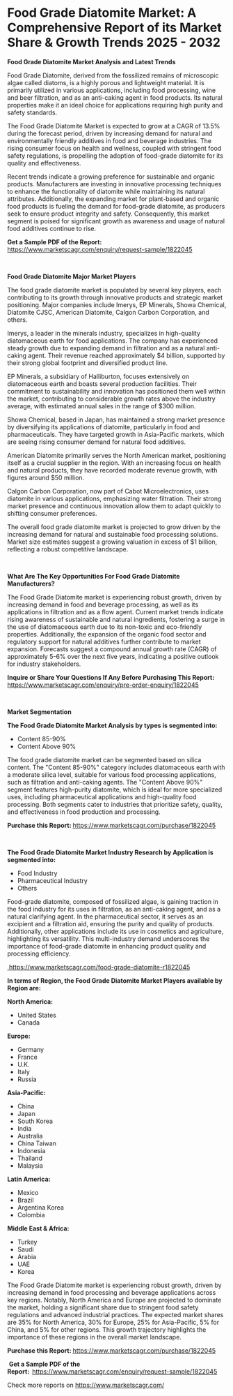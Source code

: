 <p><h1>Food Grade Diatomite Market: A Comprehensive Report of its Market Share & Growth Trends 2025 - 2032</h1></p><p><strong>Food Grade Diatomite Market Analysis and Latest Trends</strong></p>
<p><p>Food Grade Diatomite, derived from the fossilized remains of microscopic algae called diatoms, is a highly porous and lightweight material. It is primarily utilized in various applications, including food processing, wine and beer filtration, and as an anti-caking agent in food products. Its natural properties make it an ideal choice for applications requiring high purity and safety standards.</p><p>The Food Grade Diatomite Market is expected to grow at a CAGR of 13.5% during the forecast period, driven by increasing demand for natural and environmentally friendly additives in food and beverage industries. The rising consumer focus on health and wellness, coupled with stringent food safety regulations, is propelling the adoption of food-grade diatomite for its quality and effectiveness.</p><p>Recent trends indicate a growing preference for sustainable and organic products. Manufacturers are investing in innovative processing techniques to enhance the functionality of diatomite while maintaining its natural attributes. Additionally, the expanding market for plant-based and organic food products is fueling the demand for food-grade diatomite, as producers seek to ensure product integrity and safety. Consequently, this market segment is poised for significant growth as awareness and usage of natural food additives continue to rise.</p></p>
<p><strong>Get a Sample PDF of the Report:&nbsp;</strong> <a href="https://www.marketscagr.com/enquiry/request-sample/1822045?utm_campaign=2276&utm_medium=2&utm_source=Github&utm_content=ia&utm_term=03022025&utm_id=food-grade-diatomite">https://www.marketscagr.com/enquiry/request-sample/1822045</a></p>
<p>&nbsp;</p>
<p><strong>Food Grade Diatomite Major Market Players</strong></p>
<p><p>The food grade diatomite market is populated by several key players, each contributing to its growth through innovative products and strategic market positioning. Major companies include Imerys, EP Minerals, Showa Chemical, Diatomite CJSC, American Diatomite, Calgon Carbon Corporation, and others.</p><p>Imerys, a leader in the minerals industry, specializes in high-quality diatomaceous earth for food applications. The company has experienced steady growth due to expanding demand in filtration and as a natural anti-caking agent. Their revenue reached approximately $4 billion, supported by their strong global footprint and diversified product line.</p><p>EP Minerals, a subsidiary of Halliburton, focuses extensively on diatomaceous earth and boasts several production facilities. Their commitment to sustainability and innovation has positioned them well within the market, contributing to considerable growth rates above the industry average, with estimated annual sales in the range of $300 million.</p><p>Showa Chemical, based in Japan, has maintained a strong market presence by diversifying its applications of diatomite, particularly in food and pharmaceuticals. They have targeted growth in Asia-Pacific markets, which are seeing rising consumer demand for natural food additives.</p><p>American Diatomite primarily serves the North American market, positioning itself as a crucial supplier in the region. With an increasing focus on health and natural products, they have recorded moderate revenue growth, with figures around $50 million.</p><p>Calgon Carbon Corporation, now part of Cabot Microelectronics, uses diatomite in various applications, emphasizing water filtration. Their strong market presence and continuous innovation allow them to adapt quickly to shifting consumer preferences.</p><p>The overall food grade diatomite market is projected to grow driven by the increasing demand for natural and sustainable food processing solutions. Market size estimates suggest a growing valuation in excess of $1 billion, reflecting a robust competitive landscape.</p></p>
<p>&nbsp;</p>
<p><strong>What Are The Key Opportunities For Food Grade Diatomite Manufacturers?</strong></p>
<p><p>The Food Grade Diatomite market is experiencing robust growth, driven by increasing demand in food and beverage processing, as well as its applications in filtration and as a flow agent. Current market trends indicate rising awareness of sustainable and natural ingredients, fostering a surge in the use of diatomaceous earth due to its non-toxic and eco-friendly properties. Additionally, the expansion of the organic food sector and regulatory support for natural additives further contribute to market expansion. Forecasts suggest a compound annual growth rate (CAGR) of approximately 5-6% over the next five years, indicating a positive outlook for industry stakeholders.</p></p>
<p><strong>Inquire or Share Your Questions If Any Before Purchasing This Report:</strong> <a href="https://www.marketscagr.com/enquiry/pre-order-enquiry/1822045?utm_campaign=2276&utm_medium=2&utm_source=Github&utm_content=ia&utm_term=03022025&utm_id=food-grade-diatomite">https://www.marketscagr.com/enquiry/pre-order-enquiry/1822045</a></p>
<p>&nbsp;</p>
<p><strong>Market Segmentation</strong></p>
<p><strong>The Food Grade Diatomite Market Analysis by types is segmented into:</strong></p>
<p><ul><li>Content 85-90%</li><li>Content Above 90%</li></ul></p>
<p><p>The food grade diatomite market can be segmented based on silica content. The "Content 85-90%" category includes diatomaceous earth with a moderate silica level, suitable for various food processing applications, such as filtration and anti-caking agents. The "Content Above 90%" segment features high-purity diatomite, which is ideal for more specialized uses, including pharmaceutical applications and high-quality food processing. Both segments cater to industries that prioritize safety, quality, and effectiveness in food production and processing.</p></p>
<p><strong>Purchase this Report:&nbsp;</strong><a href="https://www.marketscagr.com/purchase/1822045?utm_campaign=2276&utm_medium=2&utm_source=Github&utm_content=ia&utm_term=03022025&utm_id=food-grade-diatomite">https://www.marketscagr.com/purchase/1822045</a></p>
<p>&nbsp;</p>
<p><strong>The Food Grade Diatomite Market Industry Research by Application is segmented into:</strong></p>
<p><ul><li>Food Industry</li><li>Pharmaceutical Industry</li><li>Others</li></ul></p>
<p><p>Food-grade diatomite, composed of fossilized algae, is gaining traction in the food industry for its uses in filtration, as an anti-caking agent, and as a natural clarifying agent. In the pharmaceutical sector, it serves as an excipient and a filtration aid, ensuring the purity and quality of products. Additionally, other applications include its use in cosmetics and agriculture, highlighting its versatility. This multi-industry demand underscores the importance of food-grade diatomite in enhancing product quality and processing efficiency.</p></p>
<p><a href="https://www.marketscagr.com/food-grade-diatomite-r1822045?utm_campaign=2276&utm_medium=2&utm_source=Github&utm_content=ia&utm_term=03022025&utm_id=food-grade-diatomite">&nbsp;https://www.marketscagr.com/food-grade-diatomite-r1822045</a></p>
<p><strong>In terms of Region, the Food Grade Diatomite Market Players available by Region are:</strong></p>
<p>
    <p> <strong> North America: </strong>
        <ul>
            <li>United States</li>
            <li>Canada</li>
        </ul>
        </p> 
    <p> <strong> Europe: </strong>
        <ul>
            <li>Germany</li>
            <li>France</li>
            <li>U.K.</li>
            <li>Italy</li>
            <li>Russia</li>
        </ul>
        </p> 
    <p> <strong> Asia-Pacific: </strong>
        <ul>
            <li>China</li>
            <li>Japan</li>
            <li>South Korea</li>
            <li>India</li>
            <li>Australia</li>
            <li>China Taiwan</li>
            <li>Indonesia</li>
            <li>Thailand</li>
            <li>Malaysia</li>
        </ul>
        </p> 
    <p> <strong> Latin America: </strong>
        <ul>
            <li>Mexico</li>
            <li>Brazil</li>
            <li>Argentina Korea</li>
            <li>Colombia</li>
        </ul>
        </p> 
    <p> <strong> Middle East & Africa: </strong>
        <ul>
            <li>Turkey</li>
            <li>Saudi</li>
            <li>Arabia</li>
            <li>UAE</li>
            <li>Korea</li>
        </ul>
    </p>
    </p>
<p><p>The Food Grade Diatomite market is experiencing robust growth, driven by increasing demand in food processing and beverage applications across key regions. Notably, North America and Europe are projected to dominate the market, holding a significant share due to stringent food safety regulations and advanced industrial practices. The expected market shares are 35% for North America, 30% for Europe, 25% for Asia-Pacific, 5% for China, and 5% for other regions. This growth trajectory highlights the importance of these regions in the overall market landscape.</p></p>
<p><strong>Purchase this Report: </strong><a href="https://www.marketscagr.com/purchase/1822045?utm_campaign=2276&utm_medium=2&utm_source=Github&utm_content=ia&utm_term=03022025&utm_id=food-grade-diatomite">https://www.marketscagr.com/purchase/1822045</a></p>
<p>&nbsp;<strong>Get a Sample PDF of the Report:&nbsp;&nbsp;</strong><a href="https://www.marketscagr.com/enquiry/request-sample/1822045?utm_campaign=2276&utm_medium=2&utm_source=Github&utm_content=ia&utm_term=03022025&utm_id=food-grade-diatomite">https://www.marketscagr.com/enquiry/request-sample/1822045</a></p>
<p><strong></strong></p>
<p>Check more reports on <a href="https://www.marketscagr.com/?utm_campaign=2276&utm_medium=2&utm_source=Github&utm_content=ia&utm_term=03022025&utm_id=food-grade-diatomite">https://www.marketscagr.com/</a></p>